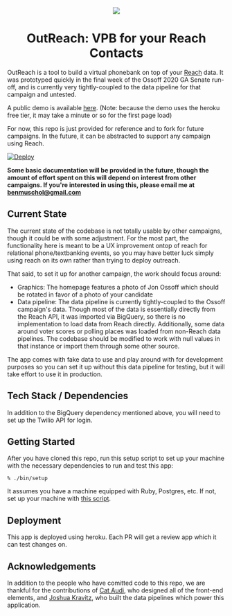 <div align="center">
  <img src="app/assets/images/logo_readme.png"/>
  <h1>OutReach: VPB for your Reach Contacts</h1>
</div>

OutReach is a tool to build a virtual phonebank on top of your [Reach](https://www.reach.vote) data. It was
prototyped quickly in the final week of the Ossoff 2020 GA Senate run-off, and
is currently very tightly-coupled to the data pipeline for that campaign and
untested.

A public demo is available [here](https://outreach-vote-demo.herokuapp.com/). (Note: because the demo uses the heroku free tier, it may take a minute or so for the first page load)

For now, this repo is just provided for reference and to fork for
future campaigns. In the future, it can be abstracted to support any campaign
using Reach.

[![Deploy](https://www.herokucdn.com/deploy/button.svg)](https://heroku.com/deploy?template=https://github.com/benmusch/outreach/tree/next)

**Some basic documentation will be provided in the future, though the amount of
effort spent on this will depend on interest from other campaigns. If you're
interested in using this, please email me at benmuschol@gmail.com**

## Current State

The current state of the codebase is not totally usable by other campaigns,
though it could be with some adjustment. For the most part, the functionality
here is meant to be a UX improvement ontop of reach for relational
phone/textbanking events, so you may have better luck simply using reach on its
own rather than trying to deploy outreach.

That said, to set it up for another campaign, the work should focus around:

- Graphics: The homepage features a photo of Jon Ossoff which should be rotated
  in favor of a photo of your candidate
- Data pipeline: The data pipeline is currently tightly-coupled to the Ossoff
  campaign's data. Though most of the data is essentially directly from the
  Reach API, it was imported via BigQuery, so there is no implementation to
  load data from Reach directly. Additionally, some data around voter scores or
  polling places was loaded from non-Reach data pipelines. The codebase should
  be modified to work with null values in that instance or import them through
  some other source.

The app comes with fake data to use and play around with for development
purposes so you can set it up without this data pipeline for testing, but it
will take effort to use it in production.

## Tech Stack / Dependencies

In addition to the BigQuery dependency mentioned above, you will need to set up
the Twilio API for login.

## Getting Started

After you have cloned this repo, run this setup script to set up your machine
with the necessary dependencies to run and test this app:

    % ./bin/setup

It assumes you have a machine equipped with Ruby, Postgres, etc. If not, set up
your machine with [this script].

[this script]: https://github.com/thoughtbot/laptop

## Deployment

This app is deployed using heroku. Each PR will get a review app which it can
test changes on.

## Acknowledgements

In addition to the people who have comitted code to this repo, we are thankful
for the contributions of [Cat Audi](https://www.thecataudi.com/), who designed
all of the front-end elements, and [Joshua Kravitz](https://joshuakravitz.com/),
who built the data pipelines which power this application.

